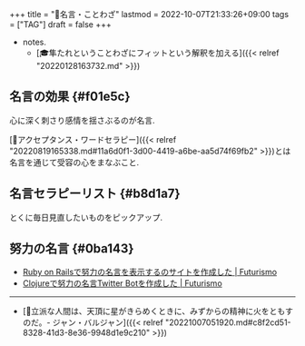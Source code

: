 +++
title = "📜名言・ことわざ"
lastmod = 2022-10-07T21:33:26+09:00
tags = ["TAG"]
draft = false
+++

-   notes.
    -   [🎓隼たれということわざにフィットという解釈を加える]({{< relref "20220128163732.md" >}})


## 名言の効果 {#f01e5c}

心に深く刺さり感情を揺さぶるのが名言.

[📝アクセプタンス・ワードセラピー]({{< relref "20220819165338.md#11a6d0f1-3d00-4419-a6be-aa5d74f69fb2" >}})とは名言を通じて受容の心をまなぶこと.


## 名言セラピーリスト {#b8d1a7}

とくに毎日見直したいものをピックアップ.


## 努力の名言 {#0ba143}

-   [Ruby on Railsで努力の名言を表示するのサイトを作成した | Futurismo](https://futurismo.biz/rails-meigen-2015/)
-   [Clojureで努力の名言Twitter Botを作成した | Futurismo](https://futurismo.biz/meigen-twiter-bot-clojure-2022/)

---

-   [📜立派な人間は、天頂に星がきらめくときに、みずからの精神に火をともすのだ。- ジャン・バルジャン]({{< relref "20221007051920.md#c8f2cd51-8328-41d3-8e36-9948d1e9c210" >}})
